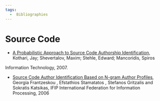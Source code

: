 ```yaml
---
tags:
  -  Bibliographies
---
```

# Source Code

- [A Probabilistic Approach to Source Code Authorship
  Identification](http://ieeexplore.ieee.org/Xplore/login.jsp?url=/iel5/4151644/4151645/04151691.pdf?tp=&isnumber=&arnumber=4151691),
  Kothari, Jay; Shevertalov, Maxim; Stehle, Edward; Mancoridis, Spiros

Information Technology, 2007.

- [Source Code Author Identification Based on N-gram Author
  Profiles](http://www.springerlink.com/content/m605j8u184003330/),
  Georgia Frantzeskou , Efstathios Stamatatos , Stefanos Gritzalis and
  Sokratis Katsikas, IFIP International Federation for Information
  Processing, 2006

